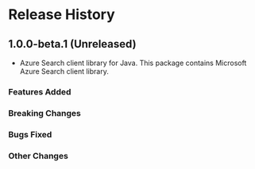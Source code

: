 # Release History

## 1.0.0-beta.1 (Unreleased)

- Azure Search client library for Java. This package contains Microsoft Azure Search client library.

### Features Added

### Breaking Changes

### Bugs Fixed

### Other Changes
